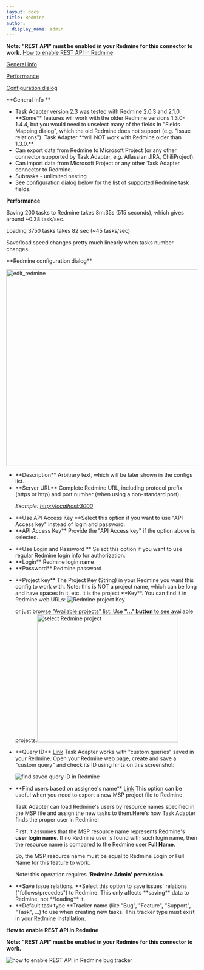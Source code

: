 ```yaml
---
layout: docs
title: Redmine
author:
  display_name: admin
---
```


**Note: "REST API" must be enabled in your Redmine for this connector to work.**
<a href="#rest_api">How to enable REST API in Redmine</a>

<p><a href="#general">General info

</a><a href="#performance">Performance

</a><a href="#dialog">Configuration dialog</a></p>
<p><a id="general" name="general"></a>**General info **</p>
<ul>
<li>Task Adapter version 2.3 was tested with Redmine 2.0.3 and 2.1.0. **Some** features will work with the older Redmine versions 1.3.0-1.4.4, but you would need to unselect many of the fields in "Fields Mapping dialog", which the old Redmine does not support (e.g. "Issue relations"). Task Adapter **will NOT work with Redmine older than 1.3.0.**</li>
<li>Can export data from Redmine to Microsoft Project (or any other connector supported by Task Adapter, e.g. Atlassian JIRA, ChiliProject).</li>
<li>Can import data from Microsoft Project or any other Task Adapter connector to Redmine.</li>
<li>Subtasks - unlimited nesting</li>
<li>See <a href="#dialog">configuration dialog below</a> for the list of supported Redmine task fields.</li>

</ul>

**<a id="performance" name="performance"></a>Performance**</p>
<p>Saving 200 tasks to Redmine takes 8m:35s (515 seconds), which gives around ~0.38 task/sec.

Loading 3750 tasks takes 82 sec (~45 tasks/sec)

Save/load speed changes pretty much linearly when tasks number changes.</p>
<p><a id="dialog" name="dialog"></a>**Redmine configuration dialog**</p>
<p><a href="http://www.taskadapter.com/wp-content/uploads/2012/05/edit_redmine4.png"><img class="alignnone size-full wp-image-465" title="edit_redmine" src="http://www.taskadapter.com/wp-content/uploads/2012/05/edit_redmine4.png"  width="792" height="518" /></a></p>
<ul>
<li>**Description** Arbitrary text, which will be later shown in the configs list.</li>
<li>**Server URL** Complete Redmine URL, including protocol prefix (https or http) and port number (when using a non-standard port).

<em>Example: <a href="http://localhost:3000/">http://localhost:3000</a></em></li>

</ul></p>
<ul>
<li>**Use API Access Key **Select this option if you want to use "API Access key" instead of login and password.</li>
<li>**API Access Key** Provide the "API Access key" if the option above is selected.</li>

</ul></p>
<ul>
<li>**Use Login and Password ** Select this option if you want to use regular Redmine login info for authorization.</li>
<li>**Login** Redmine login name</li>
<li>**Password** Redmine password</li>

</ul></p>
<ul>
<li>**Project key** The Project Key (String) in your Redmine you want this config to work with. Note: this is NOT a project name, which can be long and have spaces in it, etc. It is the project **Key**. You can find it in Redmine web URLs:

<img src="http://www.taskadapter.com/wp-content/uploads/2012/05/redmine_project_key.png" alt="Redmine project Key" />

or just browse "Available projects" list. Use **"..." button** to see available projects.<img class="alignnone size-full wp-image-139" title="select_project" src="http://www.taskadapter.com/wp-content/uploads/2012/05/select_project.png" alt="select Redmine project" width="372" height="336" /></li></p>
<li>**<a id="query_id" name="query_id"></a>Query ID** <a href="#query_id">Link</a> Task Adapter works with "custom queries" saved in your Redmine. Open your Redmine web page, create and save a "custom query" and check its ID using hints on this screenshot:

<img src="http://www.taskadapter.com/wp-content/uploads/2012/05/where_to_find_query_id_in_redmine.png" alt="find saved query ID in Redmine" /></li></p>
<li>**<a id="find_assignees" name="find_assignees"></a>Find users based on assignee's name** <a href="#find_assignees">Link</a> This option can be useful when you need to export a new MSP project file to Redmine.

Task Adapter can load Redmine's users by resource names specified in the MSP file and assign the new tasks to them.Here's how Task Adapter finds the proper user in Redmine:

First, it assumes that the MSP resource name represents Redmine's **user login name**. If no Redmine user is found with such login name, then the resource name is compared to the Redmine user **Full Name**.

So, the MSP resource name must be equal to Redmine Login or Full Name for this feature to work.

Note: this operation requires **'Redmine Admin' permission**.</li></p>
<li>**Save issue relations. **Select this option to save issues' relations ("follows/precedes") to Redmine. This only affects **saving** data to Redmine, not **loading** it.</li>
<li>**Default task type **Tracker name (like "Bug", "Feature", "Support", "Task", ...) to use when creating new tasks. This tracker type must exist in your Redmine installation.</li>

</ul>

<a id="rest_api" name="rest_api"></a>**How to enable REST API in Redmine**</p>

**Note: "REST API" must be enabled in your Redmine for this connector to work.**

<img src="http://www.taskadapter.com/wp-content/uploads/2012/05/redmine_enable_rest_api.png" alt="how to enable REST API in Redmine bug tracker" />
